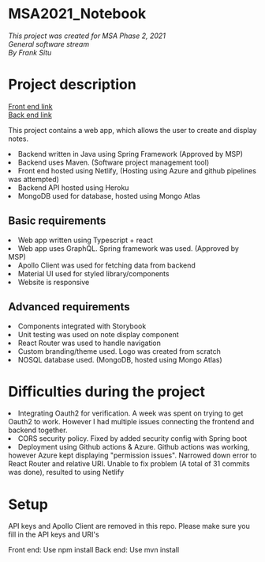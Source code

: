 # MSA2021_Notebook



<i> 
This project was created for MSA Phase 2, 2021 <br/>
General software stream <br/>
By Frank Situ
</i>

<h1> Project description </h1>
<a href="https://mymsanotes.netlify.app">Front end link</a>
<br/>
<a href="https://msa-notes-backend.herokuapp.com/">Back end link</a>

<p>
This project contains a web app, which allows the user to create and display notes. 
<li> Backend written in Java using Spring Framework (Approved by MSP)</li>
  <li> Backend uses Maven. (Software project management tool) </li>
<li> Front end hosted using Netlify, (Hosting using Azure and github pipelines was attempted) </li>
<li> Backend API hosted using Heroku </li>
<li> MongoDB used for database, hosted using Mongo Atlas </li>

</p>

<h2> Basic requirements </h2>
<li> Web app written using Typescript + react </li>
<li> Web app uses GraphQL. Spring framework was used. (Approved by MSP) </li>
<li> Apollo Client was used for fetching data from backend </li>
<li> Material UI used for styled library/components </li>
<li> Website is responsive </li>

<h2> Advanced requirements </h2>
<li> Components integrated with Storybook </li>
<li> Unit testing was used on note display component </li>
<li> React Router was used to handle navigation </li>
<li> Custom branding/theme used. Logo was created from scratch </li>
<li> NOSQL database used. (MongoDB, hosted using Mongo Atlas) </li>

<h1> Difficulties during the project </h1>
<li> Integrating Oauth2 for verification. A week was spent on trying to get Oauth2 to work. However I had multiple issues connecting the frontend and backend together. </li>
<li> CORS security policy. Fixed by added security config with Spring boot </li>
<li> Deployment using Github actions & Azure. Github actions was working, however Azure kept displaying "permission issues". Narrowed down error to React Router and relative URI. Unable to fix problem (A total of 31 commits was done), resulted to using Netlify </li>

<h1> Setup </h1>
API keys and Apollo Client are removed in this repo.
Please make sure you fill in the API keys and URI's

Front end: Use npm install
Back end: Use mvn install
